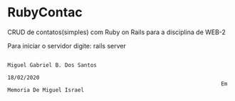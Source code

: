# RubyContac
CRUD de contatos(simples) com Ruby on Rails para a disciplina de WEB-2

Para iniciar o servidor digite: rails server

                                                                       Miguel Gabriel B. Dos Santos
                                                                       18/02/2020
                                                                       Em Memoria De Miguel Israel
